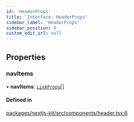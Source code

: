 ```yaml
---
id: 'HeaderProps'
title: 'Interface: HeaderProps'
sidebar_label: 'HeaderProps'
sidebar_position: 0
custom_edit_url: null
---
```


## Properties

### navItems

• **navItems**: [`LinkProps`](LinkProps.md)[]

#### Defined in

[packages/nextjs-kit/src/components/header.tsx:6](https://github.com/pantheon-systems/decoupled-kit-js/blob/5ccd9d50b/packages/nextjs-kit/src/components/header.tsx#L6)
